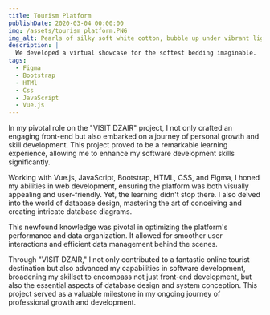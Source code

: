 ```yaml
---
title: Tourism Platform
publishDate: 2020-03-04 00:00:00
img: /assets/tourism platform.PNG
img_alt: Pearls of silky soft white cotton, bubble up under vibrant lighting
description: |
  We developed a virtual showcase for the softest bedding imaginable.
tags:
  - Figma
  - Bootstrap
  - HTMl
  - Css
  - JavaScript
  - Vue.js
---
```


In my pivotal role on the "VISIT DZAIR" project, I not only crafted an engaging front-end but also embarked on a journey of personal growth and skill development. This project proved to be a remarkable learning experience, allowing me to enhance my software development skills significantly.

Working with Vue.js, JavaScript, Bootstrap, HTML, CSS, and Figma, I honed my abilities in web development, ensuring the platform was both visually appealing and user-friendly. Yet, the learning didn't stop there. I also delved into the world of database design, mastering the art of conceiving and creating intricate database diagrams.

This newfound knowledge was pivotal in optimizing the platform's performance and data organization. It allowed for smoother user interactions and efficient data management behind the scenes.

Through "VISIT DZAIR," I not only contributed to a fantastic online tourist destination but also advanced my capabilities in software development, broadening my skillset to encompass not just front-end development, but also the essential aspects of database design and system conception. This project served as a valuable milestone in my ongoing journey of professional growth and development.
